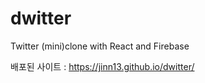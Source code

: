 # dwitter

Twitter (mini)clone with React and Firebase

배포된 사이트 : https://jinn13.github.io/dwitter/
